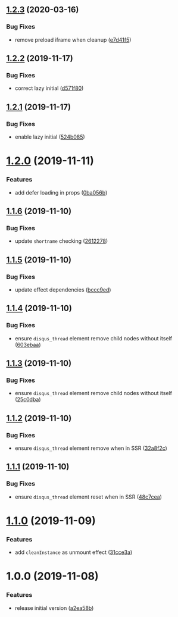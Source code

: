## [1.2.3](https://github.com/aquariuslt/react-disqus-components/compare/v1.2.2...v1.2.3) (2020-03-16)


### Bug Fixes

* remove preload iframe when cleanup ([e7d41f5](https://github.com/aquariuslt/react-disqus-components/commit/e7d41f5eb65585aa0a8b83ed46ff2ad87c0901d1))

## [1.2.2](https://github.com/aquariuslt/react-disqus-components/compare/v1.2.1...v1.2.2) (2019-11-17)


### Bug Fixes

* correct lazy initial ([d571f80](https://github.com/aquariuslt/react-disqus-components/commit/d571f80e7be126e7418c87da2c0e214b385d1816))

## [1.2.1](https://github.com/aquariuslt/react-disqus-components/compare/v1.2.0...v1.2.1) (2019-11-17)


### Bug Fixes

* enable lazy initial ([524b085](https://github.com/aquariuslt/react-disqus-components/commit/524b08538e859043136fa95c5e8ea1ec8ae77c70))

# [1.2.0](https://github.com/aquariuslt/react-disqus-components/compare/v1.1.6...v1.2.0) (2019-11-11)


### Features

* add defer loading in props ([0ba056b](https://github.com/aquariuslt/react-disqus-components/commit/0ba056bde276d78e94d9eba42fe78769d85d394a))

## [1.1.6](https://github.com/aquariuslt/react-disqus-components/compare/v1.1.5...v1.1.6) (2019-11-10)


### Bug Fixes

* update `shortname` checking ([2612278](https://github.com/aquariuslt/react-disqus-components/commit/26122783f077f1e04ad76970fc7b7a8c16c589ed))

## [1.1.5](https://github.com/aquariuslt/react-disqus-components/compare/v1.1.4...v1.1.5) (2019-11-10)


### Bug Fixes

* update effect dependencies ([bccc9ed](https://github.com/aquariuslt/react-disqus-components/commit/bccc9ed27d18c78da8d1913061fd2e7877b6089f))

## [1.1.4](https://github.com/aquariuslt/react-disqus-components/compare/v1.1.3...v1.1.4) (2019-11-10)


### Bug Fixes

* ensure `disqus_thread` element remove child nodes without itself ([603ebaa](https://github.com/aquariuslt/react-disqus-components/commit/603ebaa20b922f2ec64c10b26fe675974eb99441))

## [1.1.3](https://github.com/aquariuslt/react-disqus-components/compare/v1.1.2...v1.1.3) (2019-11-10)


### Bug Fixes

* ensure `disqus_thread` element remove child nodes without itself ([25c0dba](https://github.com/aquariuslt/react-disqus-components/commit/25c0dbaf3df6e062cf20831e0d2a0b9b9440c8b3))

## [1.1.2](https://github.com/aquariuslt/react-disqus-components/compare/v1.1.1...v1.1.2) (2019-11-10)


### Bug Fixes

* ensure `disqus_thread` element remove when in SSR ([32a8f2c](https://github.com/aquariuslt/react-disqus-components/commit/32a8f2ccb7886a64a8f15af11cffeb3e9d4f5d07))

## [1.1.1](https://github.com/aquariuslt/react-disqus-components/compare/v1.1.0...v1.1.1) (2019-11-10)


### Bug Fixes

* ensure `disqus_thread` element reset when in SSR ([48c7cea](https://github.com/aquariuslt/react-disqus-components/commit/48c7ceabf3a488addbb1d524fdb2ddefc34be43b))

# [1.1.0](https://github.com/aquariuslt/react-disqus-components/compare/v1.0.0...v1.1.0) (2019-11-09)


### Features

* add `cleanInstance` as unmount effect ([31cce3a](https://github.com/aquariuslt/react-disqus-components/commit/31cce3a184dc253d524eb00f2d7cd4a20fffea01))

# 1.0.0 (2019-11-08)


### Features

* release initial version ([a2ea58b](https://github.com/aquariuslt/react-disqus-components/commit/a2ea58bc9f749cb3ee0183d39a73bbdfa3b63ae0))
